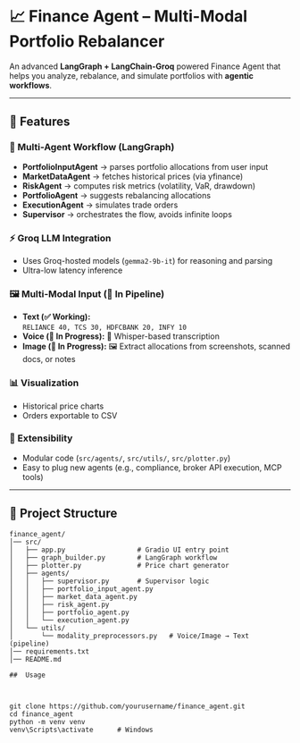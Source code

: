 # 📈 Finance Agent – Multi-Modal Portfolio Rebalancer

An advanced **LangGraph + LangChain-Groq** powered Finance Agent that helps you analyze, rebalance, and simulate portfolios with **agentic workflows**.  


---

## 🚀 Features

### 🧩 Multi-Agent Workflow (LangGraph)
- **PortfolioInputAgent** → parses portfolio allocations from user input  
- **MarketDataAgent** → fetches historical prices (via yfinance)  
- **RiskAgent** → computes risk metrics (volatility, VaR, drawdown)  
- **PortfolioAgent** → suggests rebalancing allocations  
- **ExecutionAgent** → simulates trade orders  
- **Supervisor** → orchestrates the flow, avoids infinite loops  

### ⚡ Groq LLM Integration
- Uses Groq-hosted models (`gemma2-9b-it`) for reasoning and parsing  
- Ultra-low latency inference  

### 🖼️ Multi-Modal Input (🚧 In Pipeline)
- **Text (✅ Working):**  
  `RELIANCE 40, TCS 30, HDFCBANK 20, INFY 10`  
- **Voice (🚧 In Progress):** 🎤 Whisper-based transcription  
- **Image (🚧 In Progress):** 🖼️ Extract allocations from screenshots, scanned docs, or notes  

### 📊 Visualization
- Historical price charts  
- Orders exportable to CSV  

### 🔧 Extensibility
- Modular code (`src/agents/`, `src/utils/`, `src/plotter.py`)  
- Easy to plug new agents (e.g., compliance, broker API execution, MCP tools)  

---

## 📂 Project Structure

```text
finance_agent/
│── src/
│   ├── app.py                  # Gradio UI entry point
│   ├── graph_builder.py        # LangGraph workflow
│   ├── plotter.py              # Price chart generator
│   ├── agents/
│   │   ├── supervisor.py       # Supervisor logic
│   │   ├── portfolio_input_agent.py
│   │   ├── market_data_agent.py
│   │   ├── risk_agent.py
│   │   ├── portfolio_agent.py
│   │   └── execution_agent.py
│   └── utils/
│       └── modality_preprocessors.py   # Voice/Image → Text (pipeline)
│── requirements.txt
│── README.md

##  Usage



git clone https://github.com/yourusername/finance_agent.git
cd finance_agent
python -m venv venv
venv\Scripts\activate      # Windows


